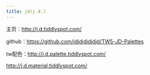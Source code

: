 ```yaml
---
title: jd(j.d.)
---
```


主页：<http://j.d.tiddlyspot.com/>

github：<https://github.com/jdjdjdjdjdjd/TW5-JD-Palettes>

tw配色：<http://j.d.palette.tiddlyspot.com/>

<http://j.d.material.tiddlyspot.com/>